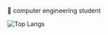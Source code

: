 💾  computer engineering student 

![Top Langs](https://github-readme-stats.vercel.app/api/top-langs/?username=dmlxe&theme=shadow_blue&exclude_repo=cpp-poo-practica)

